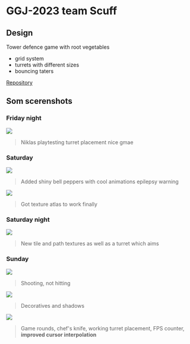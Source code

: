 # GGJ-2023 team Scuff

## Design

Tower defence game with root vegetables

- grid system
- turrets with different sizes
- bouncing taters

[Repository](https://github.com/TuuKeZu/GGJ-2023)

## Som scerenshots

### Friday night


![](https://i.imgur.com/EI8V1dg.jpg)

> Niklas playtesting turret placement nice gmae

### Saturday

![](https://i.imgur.com/pcgpXxf.jpg)

> Added shiny bell peppers with cool animations epilepsy warning

![](https://i.imgur.com/1IGKJ27.png)

> Got texture atlas to work finally

### Saturday night

![](https://i.imgur.com/87PAKlz.jpg)

> New tile and path textures as well as a turret which aims

### Sunday

![](https://i.imgur.com/FaBSH3H.png)

> Shooting, not hitting

![](https://i.imgur.com/xRo4ZXy.png)

> Decoratives and shadows

![](https://i.imgur.com/gJJZwrK.jpg)

> Game rounds, chef's knife, working turret placement, FPS counter, **improved cursor interpolation**
